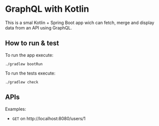 # GraphQL with Kotlin

This is a smal Kotlin + Spring Boot app wich can fetch, merge and display data from an API using GraphQL.

## How to run & test

To run the app execute: 

    ./gradlew bootRun

To run the tests execute:

    ./gradlew check
    
## APIs

Examples:

 - `GET` on http://localhost:8080/users/1
